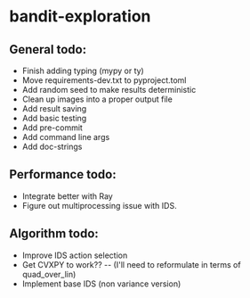 # bandit-exploration

## General todo:
- Finish adding typing (mypy or ty)
- Move requirements-dev.txt to pyproject.toml
- Add random seed to make results deterministic
- Clean up images into a proper output file
- Add result saving
- Add basic testing
- Add pre-commit
- Add command line args
- Add doc-strings

## Performance todo:
- Integrate better with Ray
- Figure out multiprocessing issue with IDS.

## Algorithm todo:
- Improve IDS action selection
- Get CVXPY to work?? -- (I'll need to reformulate in terms of quad_over_lin)
- Implement base IDS (non variance version)
